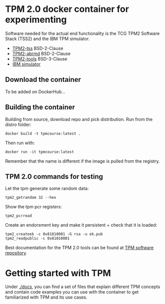 # TPM 2.0 docker container for experimenting

Software needed for the actual end functionality is the TCG TPM2 Software Stack
(TSS2) and the IBM TPM simulator.

*  [TPM2-tss](https://github.com/tpm2-software/tpm2-tss) BSD-2-Clause
*  [TPM2-abrmd](https://github.com/tpm2-software/tpm2-abrmd) BSD-2-Clause
*  [TPM2-tools](https://github.com/tpm2-software/tpm2-tools) BSD-3-Clause
*  [IBM simulator](./licenses/LICENSE-ibm-tpm-simulator)

## Download the container

To be added on DockerHub...

## Building the container

Building from source, download repo and pick distribution. Run from the distro folder:

    docker build -t tpmcourse:latest .

Then run with:

    docker run -it tpmcourse:latest

Remember that the name is different if the image is pulled from the registry.

## TPM 2.0 commands for testing

Let the tpm generate some random data:

    tpm2_getrandom 32 --hex
    
Show the tpm pcr registers:

    tpm2_pcrread
    
Create an endorsment key and make it persistent + check that it is loaded:

    tpm2_createek -c 0x81010001 -G rsa -u ek.pub
    tpm2_readpublic -c 0x81010001

Best documentation for the TPM 2.0 tools can be found at
[TPM software repository](https://github.com/tpm2-software/tpm2-tools/tree/master/man).


# Getting started with TPM

Under [./docs](./docs), you can find a set of files that explain different TPM concepts and contain code examples you can use with the container to get familiarized with TPM and its use cases.